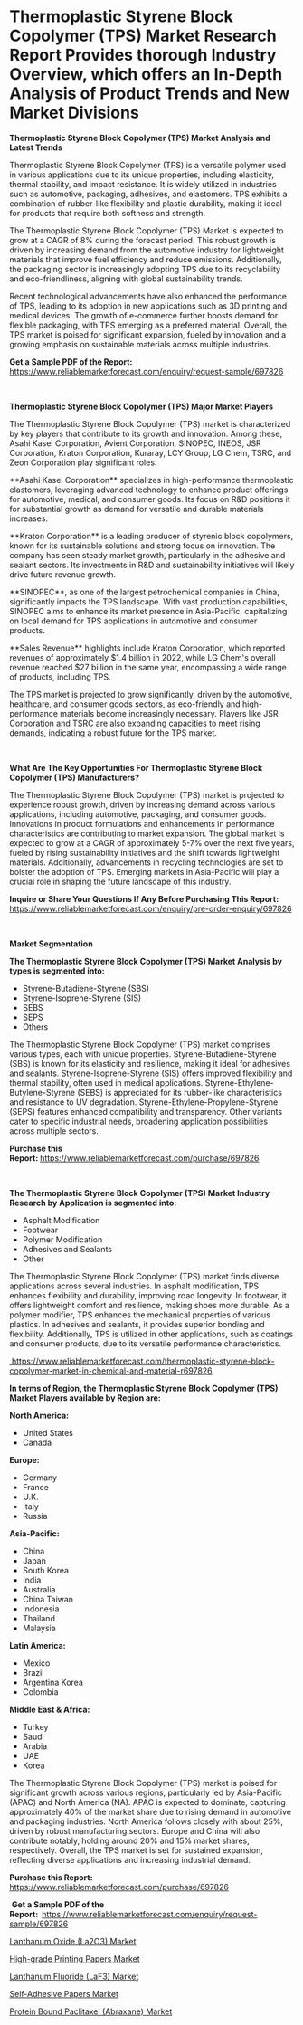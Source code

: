 <p><h1>Thermoplastic Styrene Block Copolymer (TPS) Market Research Report Provides thorough Industry Overview, which offers an In-Depth Analysis of Product Trends and New Market Divisions</h1></p><p><strong>Thermoplastic Styrene Block Copolymer (TPS) Market Analysis and Latest Trends</strong></p>
<p><p>Thermoplastic Styrene Block Copolymer (TPS) is a versatile polymer used in various applications due to its unique properties, including elasticity, thermal stability, and impact resistance. It is widely utilized in industries such as automotive, packaging, adhesives, and elastomers. TPS exhibits a combination of rubber-like flexibility and plastic durability, making it ideal for products that require both softness and strength.</p><p>The Thermoplastic Styrene Block Copolymer (TPS) Market is expected to grow at a CAGR of 8% during the forecast period. This robust growth is driven by increasing demand from the automotive industry for lightweight materials that improve fuel efficiency and reduce emissions. Additionally, the packaging sector is increasingly adopting TPS due to its recyclability and eco-friendliness, aligning with global sustainability trends. </p><p>Recent technological advancements have also enhanced the performance of TPS, leading to its adoption in new applications such as 3D printing and medical devices. The growth of e-commerce further boosts demand for flexible packaging, with TPS emerging as a preferred material. Overall, the TPS market is poised for significant expansion, fueled by innovation and a growing emphasis on sustainable materials across multiple industries.</p></p>
<p><strong>Get a Sample PDF of the Report:&nbsp;</strong> <a href="https://www.reliablemarketforecast.com/enquiry/request-sample/697826?utm_campaign=1170&utm_medium=2&utm_source=Github&utm_content=ia&utm_term=02042025&utm_id=thermoplastic-styrene-block-copolymer-tps">https://www.reliablemarketforecast.com/enquiry/request-sample/697826</a></p>
<p>&nbsp;</p>
<p><strong>Thermoplastic Styrene Block Copolymer (TPS) Major Market Players</strong></p>
<p><p>The Thermoplastic Styrene Block Copolymer (TPS) market is characterized by key players that contribute to its growth and innovation. Among these, Asahi Kasei Corporation, Avient Corporation, SINOPEC, INEOS, JSR Corporation, Kraton Corporation, Kuraray, LCY Group, LG Chem, TSRC, and Zeon Corporation play significant roles.</p><p>**Asahi Kasei Corporation** specializes in high-performance thermoplastic elastomers, leveraging advanced technology to enhance product offerings for automotive, medical, and consumer goods. Its focus on R&D positions it for substantial growth as demand for versatile and durable materials increases.</p><p>**Kraton Corporation** is a leading producer of styrenic block copolymers, known for its sustainable solutions and strong focus on innovation. The company has seen steady market growth, particularly in the adhesive and sealant sectors. Its investments in R&D and sustainability initiatives will likely drive future revenue growth.</p><p>**SINOPEC**, as one of the largest petrochemical companies in China, significantly impacts the TPS landscape. With vast production capabilities, SINOPEC aims to enhance its market presence in Asia-Pacific, capitalizing on local demand for TPS applications in automotive and consumer products.</p><p>**Sales Revenue** highlights include Kraton Corporation, which reported revenues of approximately $1.4 billion in 2022, while LG Chem's overall revenue reached $27 billion in the same year, encompassing a wide range of products, including TPS.</p><p>The TPS market is projected to grow significantly, driven by the automotive, healthcare, and consumer goods sectors, as eco-friendly and high-performance materials become increasingly necessary. Players like JSR Corporation and TSRC are also expanding capacities to meet rising demands, indicating a robust future for the TPS market.</p></p>
<p>&nbsp;</p>
<p><strong>What Are The Key Opportunities For Thermoplastic Styrene Block Copolymer (TPS) Manufacturers?</strong></p>
<p><p>The Thermoplastic Styrene Block Copolymer (TPS) market is projected to experience robust growth, driven by increasing demand across various applications, including automotive, packaging, and consumer goods. Innovations in product formulations and enhancements in performance characteristics are contributing to market expansion. The global market is expected to grow at a CAGR of approximately 5-7% over the next five years, fueled by rising sustainability initiatives and the shift towards lightweight materials. Additionally, advancements in recycling technologies are set to bolster the adoption of TPS. Emerging markets in Asia-Pacific will play a crucial role in shaping the future landscape of this industry.</p></p>
<p><strong>Inquire or Share Your Questions If Any Before Purchasing This Report:</strong> <a href="https://www.reliablemarketforecast.com/enquiry/pre-order-enquiry/697826?utm_campaign=1170&utm_medium=2&utm_source=Github&utm_content=ia&utm_term=02042025&utm_id=thermoplastic-styrene-block-copolymer-tps">https://www.reliablemarketforecast.com/enquiry/pre-order-enquiry/697826</a></p>
<p>&nbsp;</p>
<p><strong>Market Segmentation</strong></p>
<p><strong>The Thermoplastic Styrene Block Copolymer (TPS) Market Analysis by types is segmented into:</strong></p>
<p><ul><li>Styrene-Butadiene-Styrene (SBS)</li><li>Styrene-Isoprene-Styrene (SIS)</li><li>SEBS</li><li>SEPS</li><li>Others</li></ul></p>
<p><p>The Thermoplastic Styrene Block Copolymer (TPS) market comprises various types, each with unique properties. Styrene-Butadiene-Styrene (SBS) is known for its elasticity and resilience, making it ideal for adhesives and sealants. Styrene-Isoprene-Styrene (SIS) offers improved flexibility and thermal stability, often used in medical applications. Styrene-Ethylene-Butylene-Styrene (SEBS) is appreciated for its rubber-like characteristics and resistance to UV degradation. Styrene-Ethylene-Propylene-Styrene (SEPS) features enhanced compatibility and transparency. Other variants cater to specific industrial needs, broadening application possibilities across multiple sectors.</p></p>
<p><strong>Purchase this Report:&nbsp;</strong><a href="https://www.reliablemarketforecast.com/purchase/697826?utm_campaign=1170&utm_medium=2&utm_source=Github&utm_content=ia&utm_term=02042025&utm_id=thermoplastic-styrene-block-copolymer-tps">https://www.reliablemarketforecast.com/purchase/697826</a></p>
<p>&nbsp;</p>
<p><strong>The Thermoplastic Styrene Block Copolymer (TPS) Market Industry Research by Application is segmented into:</strong></p>
<p><ul><li>Asphalt Modification</li><li>Footwear</li><li>Polymer Modification</li><li>Adhesives and Sealants</li><li>Other</li></ul></p>
<p><p>The Thermoplastic Styrene Block Copolymer (TPS) market finds diverse applications across several industries. In asphalt modification, TPS enhances flexibility and durability, improving road longevity. In footwear, it offers lightweight comfort and resilience, making shoes more durable. As a polymer modifier, TPS enhances the mechanical properties of various plastics. In adhesives and sealants, it provides superior bonding and flexibility. Additionally, TPS is utilized in other applications, such as coatings and consumer products, due to its versatile performance characteristics.</p></p>
<p><a href="https://www.reliablemarketforecast.com/thermoplastic-styrene-block-copolymer-market-in-chemical-and-material-r697826?utm_campaign=1170&utm_medium=2&utm_source=Github&utm_content=ia&utm_term=02042025&utm_id=thermoplastic-styrene-block-copolymer-tps">&nbsp;https://www.reliablemarketforecast.com/thermoplastic-styrene-block-copolymer-market-in-chemical-and-material-r697826</a></p>
<p><strong>In terms of Region, the Thermoplastic Styrene Block Copolymer (TPS) Market Players available by Region are:</strong></p>
<p>
    <p> <strong> North America: </strong>
        <ul>
            <li>United States</li>
            <li>Canada</li>
        </ul>
        </p> 
    <p> <strong> Europe: </strong>
        <ul>
            <li>Germany</li>
            <li>France</li>
            <li>U.K.</li>
            <li>Italy</li>
            <li>Russia</li>
        </ul>
        </p> 
    <p> <strong> Asia-Pacific: </strong>
        <ul>
            <li>China</li>
            <li>Japan</li>
            <li>South Korea</li>
            <li>India</li>
            <li>Australia</li>
            <li>China Taiwan</li>
            <li>Indonesia</li>
            <li>Thailand</li>
            <li>Malaysia</li>
        </ul>
        </p> 
    <p> <strong> Latin America: </strong>
        <ul>
            <li>Mexico</li>
            <li>Brazil</li>
            <li>Argentina Korea</li>
            <li>Colombia</li>
        </ul>
        </p> 
    <p> <strong> Middle East & Africa: </strong>
        <ul>
            <li>Turkey</li>
            <li>Saudi</li>
            <li>Arabia</li>
            <li>UAE</li>
            <li>Korea</li>
        </ul>
    </p>
    </p>
<p><p>The Thermoplastic Styrene Block Copolymer (TPS) market is poised for significant growth across various regions, particularly led by Asia-Pacific (APAC) and North America (NA). APAC is expected to dominate, capturing approximately 40% of the market share due to rising demand in automotive and packaging industries. North America follows closely with about 25%, driven by robust manufacturing sectors. Europe and China will also contribute notably, holding around 20% and 15% market shares, respectively. Overall, the TPS market is set for sustained expansion, reflecting diverse applications and increasing industrial demand.</p></p>
<p><strong>Purchase this Report: </strong><a href="https://www.reliablemarketforecast.com/purchase/697826?utm_campaign=1170&utm_medium=2&utm_source=Github&utm_content=ia&utm_term=02042025&utm_id=thermoplastic-styrene-block-copolymer-tps">https://www.reliablemarketforecast.com/purchase/697826</a></p>
<p>&nbsp;<strong>Get a Sample PDF of the Report:&nbsp;&nbsp;</strong><a href="https://www.reliablemarketforecast.com/enquiry/request-sample/697826?utm_campaign=1170&utm_medium=2&utm_source=Github&utm_content=ia&utm_term=02042025&utm_id=thermoplastic-styrene-block-copolymer-tps">https://www.reliablemarketforecast.com/enquiry/request-sample/697826</a></p>
<p><strong></strong></p>
<p><p><a href="https://github.com/jolashta/Market-Research-Report-List-1/blob/main/lanthanum-oxide-la2o3-market.md?utm_campaign=1170&utm_medium=2&utm_source=Github&utm_content=ia&utm_term=02042025&utm_id=thermoplastic-styrene-block-copolymer-tps">Lanthanum Oxide (La2O3) Market</a></p><p><a href="https://github.com/elhibacajka/Market-Research-Report-List-1/blob/main/high-grade-printing-papers-market.md?utm_campaign=1170&utm_medium=2&utm_source=Github&utm_content=ia&utm_term=02042025&utm_id=thermoplastic-styrene-block-copolymer-tps">High-grade Printing Papers Market</a></p><p><a href="https://github.com/ienamoun/Market-Research-Report-List-1/blob/main/lanthanum-fluoride-laf3-market.md?utm_campaign=1170&utm_medium=2&utm_source=Github&utm_content=ia&utm_term=02042025&utm_id=thermoplastic-styrene-block-copolymer-tps">Lanthanum Fluoride (LaF3) Market</a></p><p><a href="https://github.com/drevertevell/Market-Research-Report-List-1/blob/main/self-adhesive-papers-market.md?utm_campaign=1170&utm_medium=2&utm_source=Github&utm_content=ia&utm_term=02042025&utm_id=thermoplastic-styrene-block-copolymer-tps">Self-Adhesive Papers Market</a></p><p><a href="https://github.com/duskodazzi34/Market-Research-Report-List-1/blob/main/protein-bound-paclitaxel-abraxane-market.md?utm_campaign=1170&utm_medium=2&utm_source=Github&utm_content=ia&utm_term=02042025&utm_id=thermoplastic-styrene-block-copolymer-tps">Protein Bound Paclitaxel (Abraxane) Market</a></p></p>